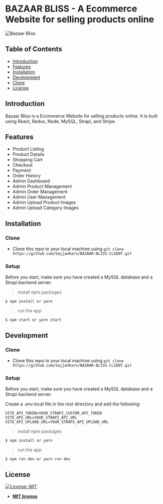 # BAZAAR BLISS - A Ecommerce Website for selling products online

![Bazaar Bliss](https://res.cloudinary.com/di8g6lksr/image/upload/v1674817268/collage_yzw1jn.png)

## Table of Contents

- [Introduction](#introduction)
- [Features](#features)
- [Installation](#installation)
- [Development](#development)
- [Clone](#clone)
- [License](#license)

## Introduction

Bazaar Bliss is a Ecommerce Website for selling products online. It is built using React, Redux, Node, MySQL, Strapi, and Stripe.

## Features

- Product Listing
- Product Details
- Shopping Cart
- Checkout
- Payment
- Order History
- Admin Dashboard
- Admin Product Management
- Admin Order Management
- Admin User Management
- Admin Upload Product Images
- Admin Upload Category Images

## Installation

### Clone

- Clone this repo to your local machine using `git clone https://github.com/SajjanKarn/BAZAAR-BLISS-CLIENT.git`

### Setup

Before you start, make sure you have created a MySQL database and a Strapi backend server.

> install npm packages

```shell
$ npm install or yarn
```

> run the app

```shell
$ npm start or yarn start
```

## Development

### Clone

- Clone this repo to your local machine using `git clone https://github.com/SajjanKarn/BAZAAR-BLISS-CLIENT.git`

### Setup

Before you start, make sure you have created a MySQL database and a Strapi backend server.

Create a .env.local file in the root directory and add the following:

```shell
VITE_API_TOKEN=YOUR_STRAPI_CUSTOM_API_TOKEN
VITE_API_URL=YOUR_STRAPI_API_URL
VITE_API_UPLOAD_URL=YOUR_STRAPI_API_UPLOAD_URL
```

> install npm packages

```shell
$ npm install or yarn
```

> run the app

```shell
$ npm run dev or yarn run dev
```

## License

[![License: MIT](https://img.shields.io/badge/License-MIT-yellow.svg)](https://opensource.org/licenses/MIT)

- **[MIT license](http://opensource.org/licenses/mit-license.php)**

